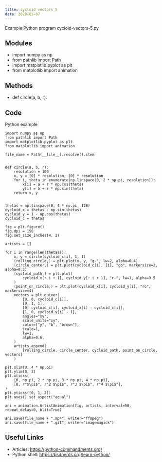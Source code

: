 ```yaml
---
title: cycloid vectors 5
date: 2020-05-07
---
```

Example Python program cycloid-vectors-5.py

## Modules

* import numpy as np
* from pathlib import Path
* import matplotlib.pyplot as plt
* from matplotlib import animation

## Methods

* def circle(a, b, r):

## Code

Python example

    import numpy as np
    from pathlib import Path
    import matplotlib.pyplot as plt
    from matplotlib import animation
    
    file_name = Path(__file__).resolve().stem
    
    
    def circle(a, b, r):
        resolution = 100
        x, y = [0] * resolution, [0] * resolution
        for i, theta in enumerate(np.linspace(0, 2 * np.pi, resolution)):
            x[i] = a + r * np.cos(theta)
            y[i] = b + r * np.sin(theta)
        return x, y
    
    
    thetas = np.linspace(0, 4 * np.pi, 128)
    cycloid_x = thetas - np.sin(thetas)
    cycloid_y = 1 - np.cos(thetas)
    cycloid_c = thetas
    
    fig = plt.figure()
    fig.dpi = 150
    fig.set_size_inches(4, 2)
    
    artists = []
    
    for i in range(len(thetas)):
        x, y = circle(cycloid_c[i], 1, 1)
        (rolling_circle,) = plt.plot(x, y, "g-", lw=2, alpha=0.4)
        (circle_center,) = plt.plot(cycloid_c[i], [1], "go", markersize=2, alpha=0.5)
        (cycloid_path,) = plt.plot(
            cycloid_x[: i + 1], cycloid_y[: i + 1], "r-", lw=1, alpha=0.5
        )
        (point_on_circle,) = plt.plot(cycloid_x[i], cycloid_y[i], "ro", markersize=4)
        vectors = plt.quiver(
            [0, 0, cycloid_c[i]],
            [0, 1, 1],
            [0, cycloid_c[i], cycloid_x[i] - cycloid_c[i]],
            [1, 0, cycloid_y[i] - 1],
            angles="xy",
            scale_units="xy",
            color=["y", "b", "brown"],
            scale=1,
            lw=1,
            alpha=0.6,
        )
        artists.append(
            [rolling_circle, circle_center, cycloid_path, point_on_circle, vectors]
        )
    
    plt.xlim(0, 4 * np.pi)
    plt.ylim(0, 3)
    plt.xticks(
        [0, np.pi, 2 * np.pi, 3 * np.pi, 4 * np.pi],
        [0, r"$\pi$", r"2 $\pi$", r"3 $\pi$", r"4 $\pi$"],
    )
    plt.yticks([0, 1, 2])
    plt.axes().set_aspect("equal")
    
    ani = animation.ArtistAnimation(fig, artists, interval=50, repeat_delay=0, blit=True)
    
    ani.save(file_name + ".mp4", writer="ffmpeg")
    ani.save(file_name + ".gif", writer="imagemagick")
    

## Useful Links

- Articles: https://python-commandments.org/
- Python shell: https://bsdnerds.org/learn-python/
